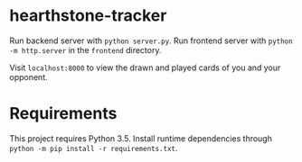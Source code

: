 # hearthstone-tracker

Run backend server with `python server.py`.
Run frontend server with `python -m http.server` in the `frontend` directory.

Visit `localhost:8000` to view the drawn and played cards of you and your opponent.

# Requirements

This project requires Python 3.5.
Install runtime dependencies through `python -m pip install -r requirements.txt`.
